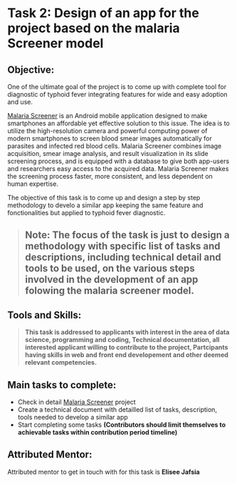 # Task 2: Design of an app for the project based on the malaria Screener model 

## Objective: 
One of the ultimate goal of the project is to come up with complete tool for diagnostic of typhoid fever integrating features for wide and easy adoption and use.

[Malaria Screener](https://github.com/nlm-malaria/MalariaScreener) is an Android mobile application designed to make smartphones an affordable yet effective solution to this issue. The idea is to utilize the high-resolution camera and powerful computing power of modern smartphones to screen blood smear images automatically for parasites and infected red blood cells. Malaria Screener combines image acquisition, smear image analysis, and result visualization in its slide screening process, and is equipped with a database to give both app-users and researchers easy access to the acquired data. Malaria Screener makes the screening process faster, more consistent, and less dependent on human expertise.

The objective of this task is to come up and design a step by step methodology to  develo a similar app keeping the same feature and fonctionalities but applied to typhoid fever diagnostic.

> ## **Note:** The focus of the task is just to design a methodology with specific list of tasks and descriptions, including technical detail and tools to be used, on the various steps involved in the development of an app folowing the malaria screener model.  


## Tools and Skills: 
>**This task is addressed to applicants with interest in the area of data science, programming and coding, Technical documentation, all interested applicant willing to contribute to the project, Partcipants having skills in web and front end developement and other deemed relevant competencies.**

## Main tasks to complete:
- Check in detail [Malaria Screener](https://github.com/nlm-malaria/MalariaScreener) project
- Create a technical document with detailled list of tasks, description, tools needed to develop a similar app
- Start completing some tasks **(Contributors should limit themselves to achievable tasks within contribution period timeline)**

## Attributed Mentor:
Attributed mentor to get in touch with for this task is **Elisee Jafsia**
